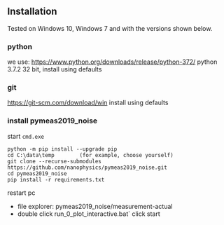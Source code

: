 ## Installation

Tested on Windows 10, Windows 7 and with the versions shown below.

### python
we use:
https://www.python.org/downloads/release/python-372/
python 3.7.2 32 bit, install using defaults

### git
https://git-scm.com/download/win
install using defaults

### install pymeas2019_noise
start `cmd.exe`

```
python -m pip install --upgrade pip
cd C:\data\temp        (for example, choose yourself)
git clone --recurse-submodules https://github.com/nanophysics/pymeas2019_noise.git
cd pymeas2019_noise
pip install -r requirements.txt
```

restart pc

* file explorer: pymeas2019_noise/measurement-actual
* double click run_0_plot_interactive.bat`
click start